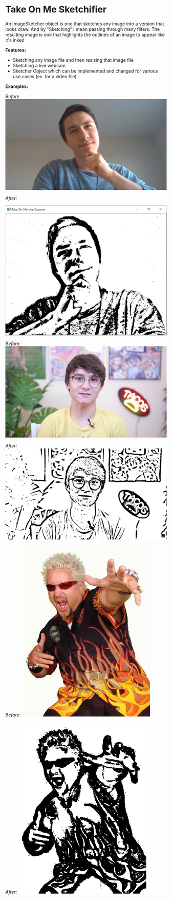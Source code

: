 # Take On Me Sketchifier

An ImageSketcher object is one that sketches any image into a version that looks draw. And by "Sketching" I mean passing through many filters. The resulting image is one that highlights the outlines of an image to appear like it's inked


**Features:**
* Sketching any image file and then resizing that image file
* Sketching a live webcam
* Sketcher Object which can be implemented and changed for various use cases (ex. for a video file)


**Examples:**

*Before*
![](Alex.jpg)

*After:*

![](Alex_Sketched.PNG)

*Before:*
![](Reeves.jpg)

*After:*
![](Reeves_sketched.png)


*Before:*
![](guyfieri_web.jpg)

*After:*
![](guyfieri_web_sketched.png)
